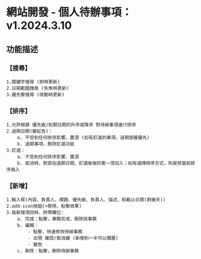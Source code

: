 # 網站開發 - 個人待辦事項：v1.2024.3.10

## 功能描述
### 【搜尋】
    1.關鍵字搜尋 (即時更新) 
    2.日期範圍搜尋 (失焦時更新) 
    3.優先擊搜尋 (改動時更新)

### 【排序】
    1.允許根據 優先級/到期日期的升序或降序 對待辦事項進行排序
    2.過期日期(變紅色)：
        a. 不受到任何排序影響，置頂 (如有釘選的事項，過期提醒優先)
        b. 過期事項，刪除釘選功能
    3.釘選：
        a. 不受到任何排序影響，置頂 
        b. 取消時，默認在過期日期、釘選後後的第一項加入；如有選擇排序方式，則是依當前排序插入

### 【新增】
    1.輸入框(內容、負責人、標題、優先級、負責人、描述、和截止日期(剩幾天))
    2.add-icon按鈕(+懸停、點擊效果)
    3.每新增項目時，附帶欄位:
        a. 完成：點擊，事務完成，刪除該事務
        b. 編輯：
            - 點擊，快速修改待辦事務
            - 出現 確認/取消鍵 (新增到一半可以擱置)
            - 變色
        c. 刪除：點擊，刪除待辦事務

